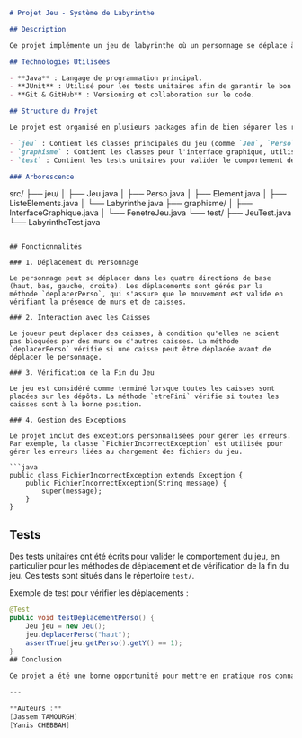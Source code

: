 
```markdown
# Projet Jeu - Système de Labyrinthe

## Description

Ce projet implémente un jeu de labyrinthe où un personnage se déplace à travers des caisses et des dépôts, le tout dans un environnement en 2D. Le but est de résoudre le puzzle en déplaçant les caisses vers les dépôts appropriés. Ce projet a été développé en Java et inclut des fonctionnalités comme la gestion des déplacements, les interactions avec le labyrinthe, et une interface graphique minimale pour visualiser l'état du jeu.

## Technologies Utilisées

- **Java** : Langage de programmation principal.
- **JUnit** : Utilisé pour les tests unitaires afin de garantir le bon fonctionnement des méthodes critiques.
- **Git & GitHub** : Versioning et collaboration sur le code.

## Structure du Projet

Le projet est organisé en plusieurs packages afin de bien séparer les responsabilités :

- `jeu` : Contient les classes principales du jeu (comme `Jeu`, `Perso`, `Labyrinthe`, etc.).
- `graphisme` : Contient les classes pour l'interface graphique, utilisée pour afficher le jeu.
- `test` : Contient les tests unitaires pour valider le comportement des différentes classes et méthodes du jeu.

### Arborescence

```
src/
├── jeu/
│   ├── Jeu.java
│   ├── Perso.java
│   ├── Element.java
│   ├── ListeElements.java
│   └── Labyrinthe.java
├── graphisme/
│   ├── InterfaceGraphique.java
│   └── FenetreJeu.java
└── test/
    ├── JeuTest.java
    └── LabyrintheTest.java
```

## Fonctionnalités

### 1. Déplacement du Personnage

Le personnage peut se déplacer dans les quatre directions de base (haut, bas, gauche, droite). Les déplacements sont gérés par la méthode `deplacerPerso`, qui s'assure que le mouvement est valide en vérifiant la présence de murs et de caisses.

### 2. Interaction avec les Caisses

Le joueur peut déplacer des caisses, à condition qu'elles ne soient pas bloquées par des murs ou d'autres caisses. La méthode `deplacerPerso` vérifie si une caisse peut être déplacée avant de déplacer le personnage.

### 3. Vérification de la Fin du Jeu

Le jeu est considéré comme terminé lorsque toutes les caisses sont placées sur les dépôts. La méthode `etreFini` vérifie si toutes les caisses sont à la bonne position.

### 4. Gestion des Exceptions

Le projet inclut des exceptions personnalisées pour gérer les erreurs. Par exemple, la classe `FichierIncorrectException` est utilisée pour gérer les erreurs liées au chargement des fichiers du jeu.

```java
public class FichierIncorrectException extends Exception { 
    public FichierIncorrectException(String message) {
        super(message);
    }
}
```

## Tests

Des tests unitaires ont été écrits pour valider le comportement du jeu, en particulier pour les méthodes de déplacement et de vérification de la fin du jeu. Ces tests sont situés dans le répertoire `test/`.

Exemple de test pour vérifier les déplacements :

```java
@Test
public void testDeplacementPerso() {
    Jeu jeu = new Jeu();
    jeu.deplacerPerso("haut");
    assertTrue(jeu.getPerso().getY() == 1);
}
## Conclusion

Ce projet a été une bonne opportunité pour mettre en pratique nos connaissances en Java, en particulier sur les concepts de programmation orientée objet, l'utilisation des exceptions, et la gestion de projets avec Git. Nous avons appris à bien organiser notre code en packages, ce qui facilite la maintenance et la collaboration.

---

**Auteurs :**  
[Jassem TAMOURGH]  
[Yanis CHEBBAH]  
```
